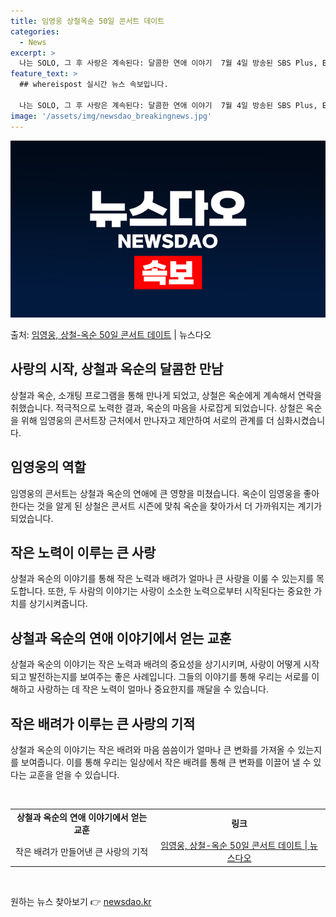```yaml
---
title: 임영웅 상철옥순 50일 콘서트 데이트
categories:
  - News
excerpt: >
  나는 SOLO, 그 후 사랑은 계속된다: 달콤한 연애 이야기  7월 4일 방송된 SBS Plus, ENA 예…
feature_text: >
  ## whereispost 실시간 뉴스 속보입니다.

  나는 SOLO, 그 후 사랑은 계속된다: 달콤한 연애 이야기  7월 4일 방송된 SBS Plus, ENA 예…
image: '/assets/img/newsdao_breakingnews.jpg'
---
```


![뉴스다오 속보](/assets/img/newsdao_breakingnews.jpg)

<p>출처: <a href="https://newsdao.kr/4656" rel="dofollow">임영웅, 상철-옥순 50일 콘서트 데이트</a> | 뉴스다오</p>

<h2 data-ke-size="size26">사랑의 시작, 상철과 옥순의 달콤한 만남</h2>
상철과 옥순, 소개팅 프로그램을 통해 만나게 되었고, 상철은 옥순에게 계속해서 연락을 취했습니다. 적극적으로 노력한 결과, 옥순의 마음을 사로잡게 되었습니다. 상철은 옥순을 위해 임영웅의 콘서트장 근처에서 만나자고 제안하여 서로의 관계를 더 심화시켰습니다.

<h2 data-ke-size="size26">임영웅의 역할</h2>
임영웅의 콘서트는 상철과 옥순의 연애에 큰 영향을 미쳤습니다. 옥순이 임영웅을 좋아한다는 것을 알게 된 상철은 콘서트 시즌에 맞춰 옥순을 찾아가서 더 가까워지는 계기가 되었습니다.

<h2 data-ke-size="size26">작은 노력이 이루는 큰 사랑</h2>
상철과 옥순의 이야기를 통해 작은 노력과 배려가 얼마나 큰 사랑을 이룰 수 있는지를 목도합니다. 또한, 두 사람의 이야기는 사랑이 소소한 노력으로부터 시작된다는 중요한 가치를 상기시켜줍니다.

<h2 data-ke-size="size26">상철과 옥순의 연애 이야기에서 얻는 교훈</h2>
상철과 옥순의 이야기는 작은 노력과 배려의 중요성을 상기시키며, 사랑이 어떻게 시작되고 발전하는지를 보여주는 좋은 사례입니다. 그들의 이야기를 통해 우리는 서로를 이해하고 사랑하는 데 작은 노력이 얼마나 중요한지를 깨달을 수 있습니다.

<h2 data-ke-size="size26">작은 배려가 이루는 큰 사랑의 기적</h2>
상철과 옥순의 이야기는 작은 배려와 마음 씀씀이가 얼마나 큰 변화를 가져올 수 있는지를 보여줍니다. 이를 통해 우리는 일상에서 작은 배려를 통해 큰 변화를 이끌어 낼 수 있다는 교훈을 얻을 수 있습니다.

<p data-ke-size="size16">&nbsp;</p>

<table>
<tbody>
<tr>
<td style="text-align: center; height: 17px;"><b>상철과 옥순의 연애 이야기에서 얻는 교훈</b></td>
<td style="text-align: center; height: 17px;"><b>링크</b></td>
</tr>
<tr>
<td style="text-align: center; height: 17px;">작은 배려가 만들어낸 큰 사랑의 기적</td>
<td style="text-align: center; height: 17px;"><a href="https://newsdao.kr/4656">임영웅, 상철-옥순 50일 콘서트 데이트 | 뉴스다오</a></td>
</tr>
</tbody>
</table>

<p data-ke-size="size16">&nbsp;</p> 

원하는 뉴스 찾아보기 👉 <a href="https://newsdao.kr" rel="dofollow">newsdao.kr</a>


